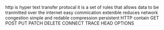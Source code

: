 http is hyper text transfer protocal
it is a set of rules that allows data to be tranmitted over the internet 
easy commication
extenible 
reduces network congestion
simple and redable
compression
persistent HTTP contain
GET 
POST
PUT
PATCH
DELETE
CONNECT
TRACE
HEAD
OPTIONS
